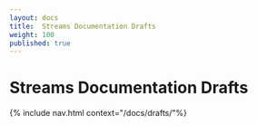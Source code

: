 ```yaml
---
layout: docs
title:  Streams Documentation Drafts
weight: 100
published: true
---
```

<h1>Streams Documentation Drafts</h1>
{% include nav.html context="/docs/drafts/"%}
